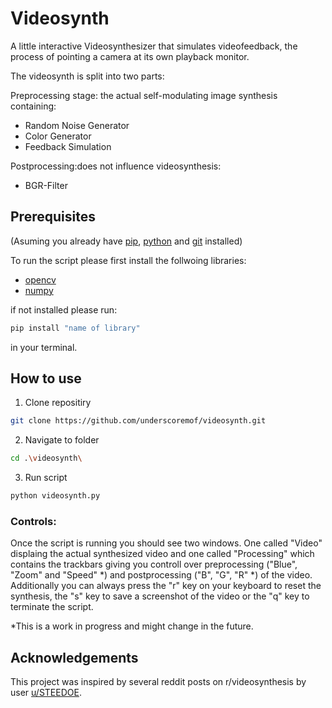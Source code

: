 # Videosynth

A little interactive Videosynthesizer that simulates videofeedback, the process of pointing a camera at its own playback monitor.

The videosynth is split into two parts: 

Preprocessing stage: the actual self-modulating image synthesis containing:

* Random Noise Generator
* Color Generator
* Feedback Simulation

Postprocessing:does not influence videosynthesis:

* BGR-Filter


## Prerequisites

(Asuming you already have [pip](https://pip.pypa.io/en/stable/), [python](https://www.python.org/downloads/) and [git](https://git-scm.com/downloads) installed)

To run the script please first install the follwoing libraries:
* [opencv](https://docs.opencv.org/4.x/index.html)
* [numpy](https://numpy.org/)

if not installed please run:
```bash
pip install "name of library"
```
in your terminal.



## How to use

1. Clone repositiry

```bash
git clone https://github.com/underscoremof/videosynth.git
```
2. Navigate to folder
```bash
cd .\videosynth\
```
3. Run script
```bash
python videosynth.py
```
### Controls:
Once the script is running you should see two windows. One called "Video" displaing the actual synthesized video and one called "Processing" which contains the trackbars giving you controll over preprocessing ("Blue", "Zoom" and "Speed" *) and postprocessing ("B", "G", "R" *) of the video. Additionally you can always press the "r" key on your keyboard to reset the synthesis, the "s" key to save a screenshot of the video or the "q" key to terminate the script.

*This is a work in progress and might change in the future.

## Acknowledgements

This project was inspired by several reddit posts on r/videosynthesis by user [u/STEEDOE](https://www.reddit.com/user/STEEDOE/).

